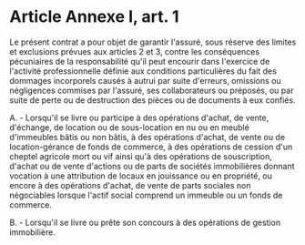 # Article Annexe I, art. 1

Le présent contrat a pour objet de garantir l'assuré, sous réserve des limites et exclusions prévues aux articles 2 et 3, contre les conséquences pécuniaires de la responsabilité qu'il peut encourir dans l'exercice de l'activité professionnelle définie aux conditions particulières du fait des dommages incorporels causés à autrui par suite d'erreurs, omissions ou négligences commises par l'assuré, ses collaborateurs ou préposés, ou par suite de perte ou de destruction des pièces ou de documents à eux confiés.

A. - Lorsqu'il se livre ou participe à des opérations d'achat, de vente, d'échange, de location ou de sous-location en nu ou en meublé d'immeubles bâtis ou non bâtis, à des opérations d'achat, de vente ou de location-gérance de fonds de commerce, à des opérations de cession d'un cheptel agricole mort ou vif ainsi qu'à des opérations de souscription, d'achat ou de vente d'actions ou de parts de sociétés immobilières donnant vocation à une attribution de locaux en jouissance ou en propriété, ou encore à des opérations d'achat, de vente de parts sociales non négociables lorsque l'actif social comprend un immeuble ou un fonds de commerce.

B. - Lorsqu'il se livre ou prête son concours à des opérations de gestion immobilière.
